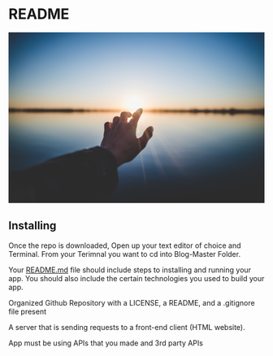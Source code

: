 # README

![ ](Images/photo-1492176273113-2d51f47b23b0.jfif)


## Installing
Once the repo is downloaded, Open up your text editor of choice and Terminal.
From your Terimnal you want to cd into Blog-Master Folder. 



Your [README.md](http://readme.md/) file should include steps to installing
and running your app. You should also include the
certain technologies you used to build your app.

Organized Github Repository with a LICENSE, a
README, and a .gitignore file present

A server that is sending requests to a front-end
client (HTML website).

App must be using APIs that you made and 3rd
party APIs
